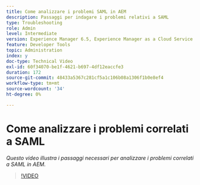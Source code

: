 ```yaml
---
title: Come analizzare i problemi SAML in AEM
description: Passaggi per indagare i problemi relativi a SAML
type: Troubleshooting
role: Admin
level: Intermediate
version: Experience Manager 6.5, Experience Manager as a Cloud Service
feature: Developer Tools
topic: Administration
index: y
doc-type: Technical Video
exl-id: 60f34070-be1f-4621-b697-4df12eaccfe3
duration: 172
source-git-commit: 48433a5367c281cf5a1c106b08a1306f1b0e8ef4
workflow-type: tm+mt
source-wordcount: '34'
ht-degree: 0%

---
```


# Come analizzare i problemi correlati a SAML

*Questo video illustra i passaggi necessari per analizzare i problemi correlati a SAML in AEM.*

>[!VIDEO](https://video.tv.adobe.com/v/3418301?quality=12&learn=on&captions=ita)

